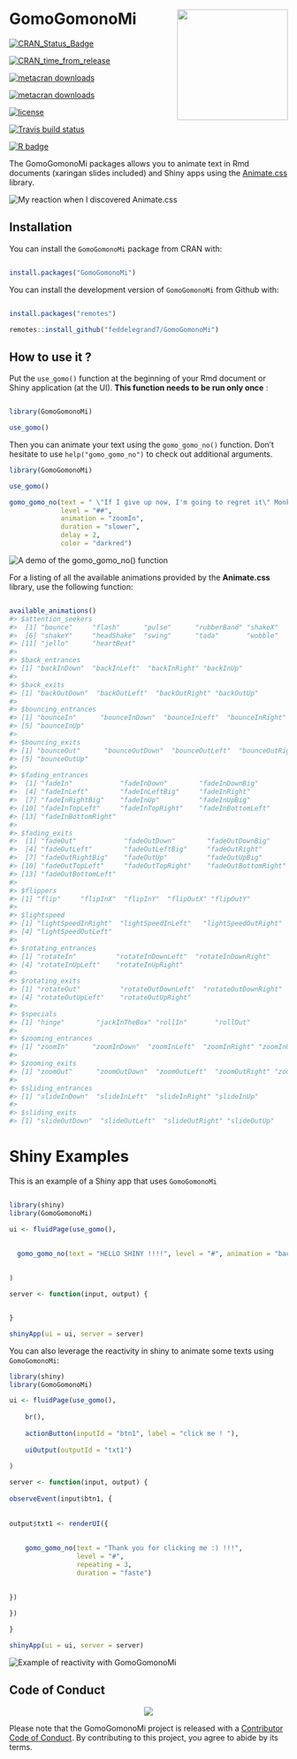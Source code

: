 
<!-- README.md is generated from README.Rmd. Please edit that file -->

# GomoGomonoMi <a><img src='man/figures/hex.png' align="right" height="200" /></a>

<!-- badges: start -->

[![CRAN\_Status\_Badge](https://www.r-pkg.org/badges/version/GomoGomonoMi)](https://cran.r-project.org/package=GomoGomonoMi)

[![CRAN\_time\_from\_release](https://www.r-pkg.org/badges/ago/GomoGomonoMi)](https://cran.r-project.org/package=GomoGomonoMi)

[![metacran
downloads](https://cranlogs.r-pkg.org/badges/GomoGomonoMi)](https://cran.r-project.org/package=GomoGomonoMi)

[![metacran
downloads](https://cranlogs.r-pkg.org/badges/grand-total/GomoGomonoMi)](https://cran.r-project.org/package=GomoGomonoMi)

[![license](https://img.shields.io/github/license/mashape/apistatus.svg)](https://choosealicense.com/licenses/mit/)

[![Travis build
status](https://travis-ci.com/feddelegrand7/GomoGomonoMi.svg?branch=master)](https://travis-ci.com/feddelegrand7/GomoGomonoMi)

[![R
badge](https://img.shields.io/badge/Build%20with-♥%20and%20R-pink)](https://github.com/feddelegrand7/GomoGomonoMi)

<!-- badges: end -->

The GomoGomonoMi packages allows you to animate text in Rmd documents
(xaringan slides included) and Shiny apps using the
[Animate.css](https://animate.style/) library.

![My reaction when I discovered
Animate.css](https://media.giphy.com/media/Uk2SWbNXWDnVe/giphy.gif)

## Installation

You can install the `GomoGomonoMi` package from CRAN with:

``` r

install.packages("GomoGomonoMi")
```

You can install the development version of `GomoGomonoMi` from Github
with:

``` r

install.packages("remotes")

remotes::install_github("feddelegrand7/GomoGomonoMi")
```

## How to use it ?

Put the `use_gomo()` function at the beginning of your Rmd document or
Shiny application (at the UI). **This function needs to be run only
once** :

``` r

library(GomoGomonoMi)

use_gomo()
```

<!--html_preserve-->

<head>

<link
  rel='stylesheet'
  href='https://cdnjs.cloudflare.com/ajax/libs/animate.css/4.0.0/animate.min.css'
/>

</head>

<!--/html_preserve-->

Then you can animate your text using the `gomo_gomo_no()` function.
Don’t hesitate to use `help("gomo_gomo_no")` to check out additional
arguments.

``` r
library(GomoGomonoMi)

use_gomo()

gomo_gomo_no(text = " \"If I give up now, I'm going to regret it\" Monkey D. Luffy", 
             level = "##", 
             animation = "zoomIn", 
             duration = "slower", 
             delay = 2, 
             color = "darkred")
```

![A demo of the gomo\_gomo\_no() function](man/figures/gomoexample.gif)

For a listing of all the available animations provided by the
**Animate.css** library, use the following function:

``` r

available_animations()
#> $attention_seekers
#>  [1] "bounce"     "flash"      "pulse"      "rubberBand" "shakeX"    
#>  [6] "shakeY"     "headShake"  "swing"      "tada"       "wobble"    
#> [11] "jello"      "heartBeat" 
#> 
#> $back_entrances
#> [1] "backInDown"  "backInLeft"  "backInRight" "backInUp"   
#> 
#> $back_exits
#> [1] "backOutDown"  "backOutLeft"  "backOutRight" "backOutUp"   
#> 
#> $bouncing_entrances
#> [1] "bounceIn"      "bounceInDown"  "bounceInLeft"  "bounceInRight"
#> [5] "bounceInUp"   
#> 
#> $bouncing_exits
#> [1] "bounceOut"      "bounceOutDown"  "bounceOutLeft"  "bounceOutRight"
#> [5] "bounceOutUp"   
#> 
#> $fading_entrances
#>  [1] "fadeIn"            "fadeInDown"        "fadeInDownBig"    
#>  [4] "fadeInLeft"        "fadeInLeftBig"     "fadeInRight"      
#>  [7] "fadeInRightBig"    "fadeInUp"          "fadeInUpBig"      
#> [10] "fadeInTopLeft"     "fadeInTopRight"    "fadeInBottomLeft" 
#> [13] "fadeInBottomRight"
#> 
#> $fading_exits
#>  [1] "fadeOut"            "fadeOutDown"        "fadeOutDownBig"    
#>  [4] "fadeOutLeft"        "fadeOutLeftBig"     "fadeOutRight"      
#>  [7] "fadeOutRightBig"    "fadeOutUp"          "fadeOutUpBig"      
#> [10] "fadeOutTopLeft"     "fadeOutTopRight"    "fadeOutBottomRight"
#> [13] "fadeOutBottomLeft" 
#> 
#> $flippers
#> [1] "flip"     "flipInX"  "flipInY"  "flipOutX" "flipOutY"
#> 
#> $lightspeed
#> [1] "lightSpeedInRight"  "lightSpeedInLeft"   "lightSpeedOutRight"
#> [4] "lightSpeedOutLeft" 
#> 
#> $rotating_entrances
#> [1] "rotateIn"          "rotateInDownLeft"  "rotateInDownRight"
#> [4] "rotateInUpLeft"    "rotateInUpRight"  
#> 
#> $rotating_exits
#> [1] "rotateOut"          "rotateOutDownLeft"  "rotateOutDownRight"
#> [4] "rotateOutUpLeft"    "rotateOutUpRight"  
#> 
#> $specials
#> [1] "hinge"        "jackInTheBox" "rollIn"       "rollOut"     
#> 
#> $zooming_entrances
#> [1] "zoomIn"      "zoomInDown"  "zoomInLeft"  "zoomInRight" "zoomInUp"   
#> 
#> $zooming_exits
#> [1] "zoomOut"      "zoomOutDown"  "zoomOutLeft"  "zoomOutRight" "zoomOutUp"   
#> 
#> $sliding_entrances
#> [1] "slideInDown"  "slideInLeft"  "slideInRight" "slideInUp"   
#> 
#> $sliding_exits
#> [1] "slideOutDown"  "slideOutLeft"  "slideOutRight" "slideOutUp"
```

# Shiny Examples

This is an example of a Shiny app that uses `GomoGomonoMi`

``` r

library(shiny)
library(GomoGomonoMi)

ui <- fluidPage(use_gomo(), 
                
                
  gomo_gomo_no(text = "HELLO SHINY !!!!", level = "#", animation = "backInDown", duration = "slower")
            

)

server <- function(input, output) {


}

shinyApp(ui = ui, server = server)
```

You can also leverage the reactivity in shiny to animate some texts
using `GomoGomonoMi`:

``` r
library(shiny)
library(GomoGomonoMi)

ui <- fluidPage(use_gomo(), 
    
    br(),
    
    actionButton(inputId = "btn1", label = "click me ! "), 
    
    uiOutput(outputId = "txt1")
   
)

server <- function(input, output) {
    
observeEvent(input$btn1, {
    
    
output$txt1 <- renderUI({
    
    
    gomo_gomo_no(text = "Thank you for clicking me :) !!!", 
                 level = "#", 
                 repeating = 3, 
                 duration = "faste")

    
})
    
})

}

shinyApp(ui = ui, server = server)
```

![Example of reactivity with GomoGomonoMi](man/figures/gomoexample2.gif)

## Code of Conduct

<center>

![](https://media.giphy.com/media/4yfGy8lw0xnCU/giphy.gif)

</center>

Please note that the GomoGomonoMi project is released with a
[Contributor Code of
Conduct](https://contributor-covenant.org/version/2/0/CODE_OF_CONDUCT.html).
By contributing to this project, you agree to abide by its terms.
